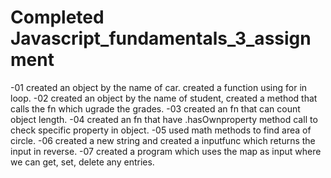 # Completed Javascript_fundamentals_3_assignment
-01 created an object by the name of car. created a function using for in loop.
-02 created an object by the name of student, created a method that calls the fn which ugrade the grades.
-03 created an fn that can count object length.
-04 created an fn that have .hasOwnproperty method call to check specific property in object.
-05 used math methods to find area of circle.
-06 created a new string and created a inputfunc which returns the input in reverse.
-07 created a program which uses the map as input where we can get, set, delete any entries.
